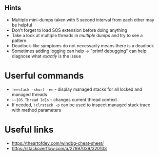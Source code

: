 ## Hints
* Multiple mini-dumps taken with 5 second interval from each other may be helpful
* Don't forget to load SOS extension before doing anything
* Take a look at multiple threads in *multiple* dumps and try to see a pattern
* Deadlock-like symptoms do not necessarily means there is a deadlock
* Sometimes adding logging can help -> "printf debugging" can help diagnose what *exactly* is the issue

# Userful commands
* ``!eestack -short -ee`` - display managed stacks for all locked and managed threads
* ``~~[OS Thread Id]s`` - changes current thread context
* If needed, ``!clrstack -p`` can be used to inspect managed stack trace with method parameters


# Useful links
* https://theartofdev.com/windbg-cheat-sheet/
* https://stackoverflow.com/a/27997039/320103